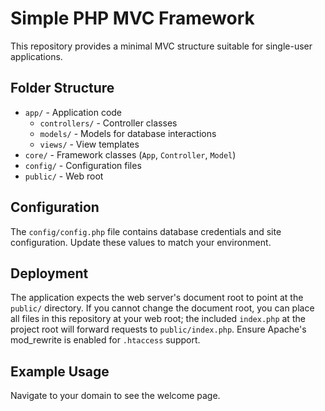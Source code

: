 # Simple PHP MVC Framework

This repository provides a minimal MVC structure suitable for single-user applications.

## Folder Structure

- `app/` - Application code
  - `controllers/` - Controller classes
  - `models/` - Models for database interactions
  - `views/` - View templates
- `core/` - Framework classes (`App`, `Controller`, `Model`)
- `config/` - Configuration files
- `public/` - Web root

## Configuration

The `config/config.php` file contains database credentials and site configuration. Update these values to match your environment.

## Deployment

The application expects the web server's document root to point at the `public/` directory. If you cannot change the document root, you can place all files in this repository at your web root; the included `index.php` at the project root will forward requests to `public/index.php`. Ensure Apache's mod_rewrite is enabled for `.htaccess` support.

## Example Usage

Navigate to your domain to see the welcome page.
